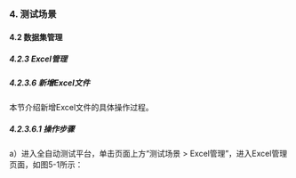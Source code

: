 ### 4. 测试场景

#### 4.2 数据集管理

##### 4.2.3 Excel管理

##### 4.2.3.6 新增Excel文件

本节介绍新增Excel文件的具体操作过程。

##### 4.2.3.6.1 操作步骤

a）进入全自动测试平台，单击页面上方“测试场景 > Excel管理”，进入Excel管理页面，如图5-1所示：
